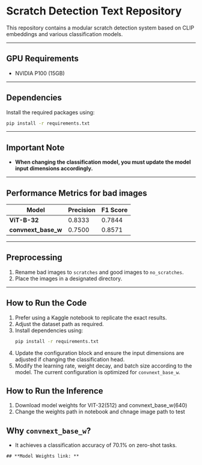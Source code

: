 # Scratch Detection Text Repository

This repository contains a modular scratch detection system based on CLIP embeddings and various classification models.

---

## **GPU Requirements**
- NVIDIA P100 (15GB)

---

## **Dependencies**
Install the required packages using:
```bash
pip install -r requirements.txt
```

---

## **Important Note**
- **When changing the classification model, you must update the model input dimensions accordingly.**

---

## **Performance Metrics for bad images**
| Model               | Precision | F1 Score |
|---------------------|-----------|----------|
| **ViT-B-32**        | 0.8333    | 0.7844   |
| **convnext_base_w** | 0.7500    | 0.8571   |

---

## **Preprocessing**
1. Rename bad images to `scratches` and good images to `no_scratches`.
2. Place the images in a designated directory.

---

## **How to Run the Code**
1. Prefer using a Kaggle notebook to replicate the exact results.
2. Adjust the dataset path as required.
3. Install dependencies using:
   ```bash
   pip install -r requirements.txt
   ```
4. Update the configuration block and ensure the input dimensions are adjusted if changing the classification head.
5. Modify the learning rate, weight decay, and batch size according to the model. The current configuration is optimized for `convnext_base_w`.

## **How to Run the Inference**
1. Download model weights for VIT-32(512) and convnext_base_w(640)
2. Change the weights path in notebook and chnage image path to test 

## **Why `convnext_base_w`?**
- It achieves a classification accuracy of 70.1% on zero-shot tasks.
```
## **Model Weights link: **
